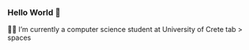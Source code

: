 ### Hello World 👋

🧑‍🎓 I’m currently a computer science student at University of Crete
tab > spaces
